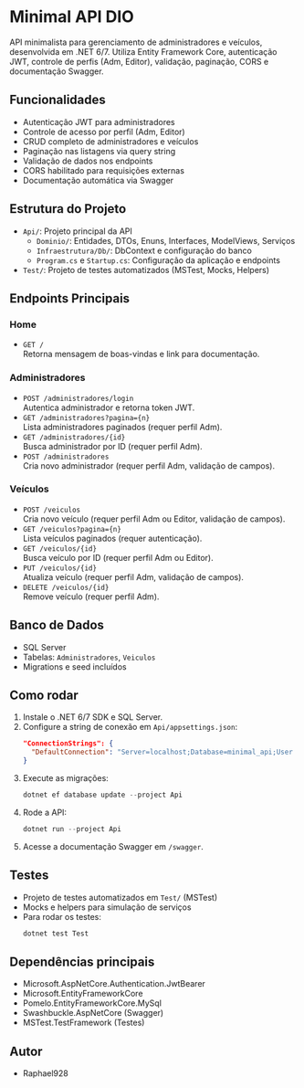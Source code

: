 
# Minimal API DIO

API minimalista para gerenciamento de administradores e veículos, desenvolvida em .NET 6/7. Utiliza Entity Framework Core, autenticação JWT, controle de perfis (Adm, Editor), validação, paginação, CORS e documentação Swagger.

## Funcionalidades

- Autenticação JWT para administradores
- Controle de acesso por perfil (Adm, Editor)
- CRUD completo de administradores e veículos
- Paginação nas listagens via query string
- Validação de dados nos endpoints
- CORS habilitado para requisições externas
- Documentação automática via Swagger

## Estrutura do Projeto

- `Api/`: Projeto principal da API
  - `Dominio/`: Entidades, DTOs, Enuns, Interfaces, ModelViews, Serviços
  - `Infraestrutura/Db/`: DbContext e configuração do banco
  - `Program.cs` e `Startup.cs`: Configuração da aplicação e endpoints
- `Test/`: Projeto de testes automatizados (MSTest, Mocks, Helpers)

## Endpoints Principais

### Home
- `GET /`  
  Retorna mensagem de boas-vindas e link para documentação.

### Administradores
- `POST /administradores/login`  
  Autentica administrador e retorna token JWT.
- `GET /administradores?pagina={n}`  
  Lista administradores paginados (requer perfil Adm).
- `GET /administradores/{id}`  
  Busca administrador por ID (requer perfil Adm).
- `POST /administradores`  
  Cria novo administrador (requer perfil Adm, validação de campos).

### Veículos
- `POST /veiculos`  
  Cria novo veículo (requer perfil Adm ou Editor, validação de campos).
- `GET /veiculos?pagina={n}`  
  Lista veículos paginados (requer autenticação).
- `GET /veiculos/{id}`  
  Busca veículo por ID (requer perfil Adm ou Editor).
- `PUT /veiculos/{id}`  
  Atualiza veículo (requer perfil Adm, validação de campos).
- `DELETE /veiculos/{id}`  
  Remove veículo (requer perfil Adm).


## Banco de Dados

- SQL Server
- Tabelas: `Administradores`, `Veiculos`
- Migrations e seed incluídos

## Como rodar


1. Instale o .NET 6/7 SDK e SQL Server.
2. Configure a string de conexão em `Api/appsettings.json`:
   ```json
   "ConnectionStrings": {
     "DefaultConnection": "Server=localhost;Database=minimal_api;User Id=sa;Password=SuaSenhaSegura;TrustServerCertificate=True;"
   }
   ```
3. Execute as migrações:
   ```powershell
   dotnet ef database update --project Api
   ```
4. Rode a API:
   ```powershell
   dotnet run --project Api
   ```
5. Acesse a documentação Swagger em `/swagger`.

## Testes

- Projeto de testes automatizados em `Test/` (MSTest)
- Mocks e helpers para simulação de serviços
- Para rodar os testes:
  ```powershell
  dotnet test Test
  ```

## Dependências principais

- Microsoft.AspNetCore.Authentication.JwtBearer
- Microsoft.EntityFrameworkCore
- Pomelo.EntityFrameworkCore.MySql
- Swashbuckle.AspNetCore (Swagger)
- MSTest.TestFramework (Testes)

## Autor

- Raphael928
